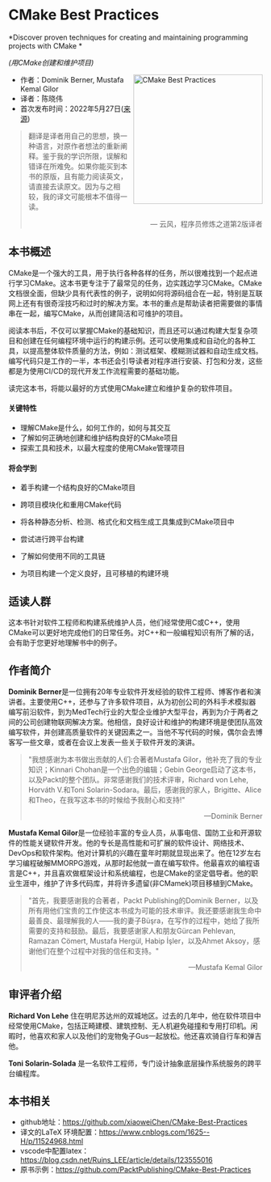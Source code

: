 # CMake Best Practices

*Discover proven techniques for creating and maintaining programming projects with CMake *

*(用CMake创建和维护项目)*

<a href="https://www.packtpub.com/product/cmake-best-practices/9781803239729?utm_source=github&utm_medium=repository&utm_campaign="><img src="https://static.packt-cdn.com/products/9781803239729/cover/smaller" alt="CMake Best Practices " height="256px" align="right"></a>

* 作者：Dominik Berner, Mustafa Kemal Gilor  
* 译者：陈晓伟
* 首次发布时间：2022年5月27日([来源](https://www.amazon.com/dp/1803239727))

> 翻译是译者用自己的思想，换一种语言，对原作者想法的重新阐释。鉴于我的学识所限，误解和错译在所难免。如果你能买到本书的原版，且有能力阅读英文，请直接去读原文。因为与之相较，我的译文可能根本不值得一读。
>
> <p align="right"> — 云风，程序员修炼之道第2版译者</p>

## 本书概述

CMake是一个强大的工具，用于执行各种各样的任务，所以很难找到一个起点进行学习CMake。这本书更专注于了最常见的任务，边实践边学习CMake。CMake文档很全面，但缺少具有代表性的例子，说明如何将源码组合在一起，特别是互联网上还有有很奇淫技巧和过时的解决方案。本书的重点是帮助读者把需要做的事情串在一起，编写CMake，从而创建简洁和可维护的项目。

阅读本书后，不仅可以掌握CMake的基础知识，而且还可以通过构建大型复杂项目和创建在任何编程环境中运行的构建示例。还可以使用集成和自动化的各种工具，以提高整体软件质量的方法，例如：测试框架、模糊测试器和自动生成文档。编写代码只是工作的一半，本书还会引导读者对程序进行安装、打包和分发，这些都是为使用CI/CD的现代开发工作流程需要的基础功能。

读完这本书，将能以最好的方式使用CMake建立和维护复杂的软件项目。

#### 关键特性

- 理解CMake是什么，如何工作的，如何与其交互
- 了解如何正确地创建和维护结构良好的CMake项目
- 探索工具和技术，以最大程度的使用CMake管理项目

#### 将会学到

- 着手构建一个结构良好的CMake项目

- 跨项目模块化和重用CMake代码

- 将各种静态分析、检测、格式化和文档生成工具集成到CMake项目中

- 尝试进行跨平台构建

- 了解如何使用不同的工具链

- 为项目构建一个定义良好，且可移植的构建环境

  

## 适读人群

这本书针对软件工程师和构建系统维护人员，他们经常使用C或C++，使用CMake可以更好地完成他们的日常任务。对C++和一般编程知识有所了解的话，会有助于您更好地理解书中的例子。

## 作者简介

**Dominik Berner**是一位拥有20年专业软件开发经验的软件工程师、博客作者和演讲者。主要使用C++，还参与了许多软件项目，从为初创公司的外科手术模拟器编写前沿软件，到为MedTech行业的大型企业维护大型平台，再到为介于两者之间的公司创建物联网解决方案。他相信，良好设计和维护的构建环境是使团队高效编写软件，并创建高质量软件的关键因素之一。当他不写代码的时候，偶尔会去博客写一些文章，或者在会议上发表一些关于软件开发的演讲。

> "我想感谢为本书做出贡献的人们:合著者Mustafa Gilor，他补充了我的专业知识；Kinnari Chohan是一个出色的编辑；Gebin George启动了这本书，以及Packt的整个团队。非常感谢我们的技术评审，Richard von Lehe, Horváth V.和Toni Solarin-Sodara。最后，感谢我的家人，Brigitte、Alice和Theo，在我写这本书的时候给予我耐心和支持!"  
>
> <p align="right"> —Dominik Berner</p>

**Mustafa Kemal Gilor**是一位经验丰富的专业人员，从事电信、国防工业和开源软件的性能关键软件开发。他的专长是高性能和可扩展的软件设计、网络技术、DevOps和软件架构。他对计算机的兴趣在童年时期就显现出来了。他在12岁左右学习编程破解MMORPG游戏，从那时起他就一直在编写软件。他最喜欢的编程语言是C++，并且喜欢做框架设计和系统编程，也是CMake的坚定倡导者。他的职业生涯中，维护了许多代码库，并将许多遗留(非CMamek)项目移植到CMake。

> "首先，我要感谢我的合著者，Packt Publishing的Dominik Berner，以及所有用他们宝贵的工作使这本书成为可能的技术审评。我还要感谢我生命中最善良、最理解我的人——我的妻子Büşra，在写作的过程中，她给了我所需要的支持和鼓励。最后，我要感谢家人和朋友Gürcan Pehlevan, Ramazan Cömert, Mustafa Hergül, Habip İşler，以及Ahmet Aksoy，感谢他们在整个过程中对我的信任和支持。"  
>
> <p align="right"> —Mustafa Kemal Gilor </p>



## 审评者介绍

**Richard Von Lehe** 住在明尼苏达州的双城地区。过去的几年中，他在软件项目中经常使用CMake，包括正畸建模、建筑控制、无人机避免碰撞和专用打印机。闲暇时，他喜欢和家人以及他们的宠物兔子Gus一起放松。他还喜欢骑自行车和弹吉他。

**Toni Solarin-Solada** 是一名软件工程师，专门设计抽象底层操作系统服务的跨平台编程库。

## 本书相关

* github地址：https://github.com/xiaoweiChen/CMake-Best-Practices
* 译文的LaTeX 环境配置：https://www.cnblogs.com/1625--H/p/11524968.html 
* vscode中配置latex：https://blog.csdn.net/Ruins_LEE/article/details/123555016
* 原书示例：https://github.com/PacktPublishing/CMake-Best-Practices

